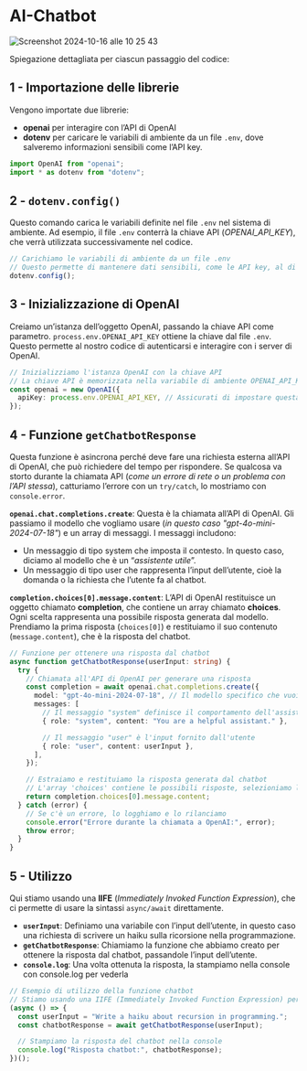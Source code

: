 # AI-Chatbot

![Screenshot 2024-10-16 alle 10 25 43](https://github.com/user-attachments/assets/f331c99b-4456-4824-bf18-becbde5f845b)

Spiegazione dettagliata per ciascun passaggio del codice:

## 1 - Importazione delle librerie

Vengono importate due librerie:

- **openai** per interagire con l’API di OpenAI
- **dotenv** per caricare le variabili di ambiente da un file `.env`, dove salveremo informazioni sensibili come l’API key.

```ts
import OpenAI from "openai";
import * as dotenv from "dotenv";
```

## 2 - `dotenv.config()`

Questo comando carica le variabili definite nel file `.env` nel sistema di ambiente. Ad esempio, il file `.env` conterrà la chiave API (_OPENAI_API_KEY_), che verrà utilizzata successivamente nel codice.

```ts
// Carichiamo le variabili di ambiente da un file .env
// Questo permette di mantenere dati sensibili, come le API key, al di fuori del codice sorgente
dotenv.config();
```

## 3 - Inizializzazione di OpenAI

Creiamo un’istanza dell’oggetto OpenAI, passando la chiave API come parametro. `process.env.OPENAI_API_KEY` ottiene la chiave dal file `.env`. Questo permette al nostro codice di autenticarsi e interagire con i server di OpenAI.

```ts
// Inizializziamo l'istanza OpenAI con la chiave API
// La chiave API è memorizzata nella variabile di ambiente OPENAI_API_KEY
const openai = new OpenAI({
  apiKey: process.env.OPENAI_API_KEY, // Assicurati di impostare questa nel tuo file .env
});
```

## 4 - Funzione `getChatbotResponse`

Questa funzione è asincrona perché deve fare una richiesta esterna all’API di OpenAI, che può richiedere del tempo per rispondere. Se qualcosa va storto durante la chiamata API (_come un errore di rete o un problema con l’API stessa_), catturiamo l’errore con un `try/catch`, lo mostriamo con `console.error`.

**`openai.chat.completions.create`**: Questa è la chiamata all’API di OpenAI. Gli passiamo il modello che vogliamo usare (_in questo caso "gpt-4o-mini-2024-07-18"_) e un array di messaggi. I messaggi includono:

- Un messaggio di tipo system che imposta il contesto. In questo caso, diciamo al modello che è un “_assistente utile_”.
- Un messaggio di tipo user che rappresenta l’input dell’utente, cioè la domanda o la richiesta che l’utente fa al chatbot.

**`completion.choices[0].message.content`**: L’API di OpenAI restituisce un oggetto chiamato **completion**, che contiene un array chiamato **choices**. Ogni scelta rappresenta una possibile risposta generata dal modello. Prendiamo la prima risposta (`choices[0]`) e restituiamo il suo contenuto (`message.content`), che è la risposta del chatbot.

```ts
// Funzione per ottenere una risposta dal chatbot
async function getChatbotResponse(userInput: string) {
  try {
    // Chiamata all'API di OpenAI per generare una risposta
    const completion = await openai.chat.completions.create({
      model: "gpt-4o-mini-2024-07-18", // Il modello specifico che vuoi usare
      messages: [
        // Il messaggio "system" definisce il comportamento dell'assistente
        { role: "system", content: "You are a helpful assistant." },

        // Il messaggio "user" è l'input fornito dall'utente
        { role: "user", content: userInput },
      ],
    });

    // Estraiamo e restituiamo la risposta generata dal chatbot
    // L'array 'choices' contiene le possibili risposte, selezioniamo la prima
    return completion.choices[0].message.content;
  } catch (error) {
    // Se c'è un errore, lo logghiamo e lo rilanciamo
    console.error("Errore durante la chiamata a OpenAI:", error);
    throw error;
  }
}
```

## 5 - Utilizzo

Qui stiamo usando una **IIFE** (_Immediately Invoked Function Expression_), che ci permette di usare la sintassi `async/await` direttamente.

- **`userInput`**: Definiamo una variabile con l’input dell’utente, in questo caso una richiesta di scrivere un haiku sulla ricorsione nella programmazione.
- **`getChatbotResponse`**: Chiamiamo la funzione che abbiamo creato per ottenere la risposta dal chatbot, passandole l’input dell’utente.
- **`console.log`**: Una volta ottenuta la risposta, la stampiamo nella console con console.log per vederla

```ts
// Esempio di utilizzo della funzione chatbot
// Stiamo usando una IIFE (Immediately Invoked Function Expression) per poter usare async/await
(async () => {
  const userInput = "Write a haiku about recursion in programming.";
  const chatbotResponse = await getChatbotResponse(userInput);

  // Stampiamo la risposta del chatbot nella console
  console.log("Risposta chatbot:", chatbotResponse);
})();
```
